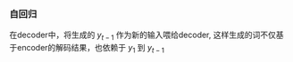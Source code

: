 ### 自回归

在decoder中，将生成的 $y_{t - 1}$ 作为新的输入喂给decoder, 这样生成的词不仅基于encoder的解码结果，也依赖于 $y_1$ 到 $y_{t-1}$  